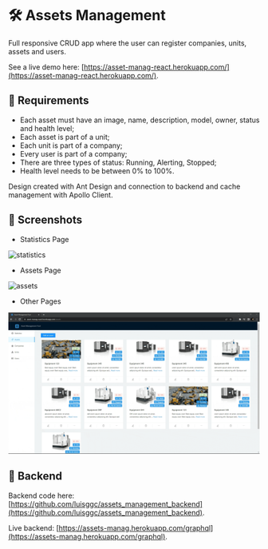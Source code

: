 # 🛠️ Assets Management

Full responsive CRUD app where the user can register companies, units, assets and users.

See a live demo here: [https://asset-manag-react.herokuapp.com/](https://asset-manag-react.herokuapp.com/).

## 🎯 Requirements

- Each asset must have an image, name, description, model, owner, status and health level;
- Each asset is part of a unit;
- Each unit is part of a company;
- Every user is part of a company;
- There are three types of status: Running, Alerting, Stopped;
- Health level needs to be between 0% to 100%.

Design created with Ant Design and connection to backend and cache management with Apollo Client.

## 📌 Screenshots

- Statistics Page

![statistics](demo-images/statistics.gif)

- Assets Page

![assets](demo-images/assets.gif)

- Other Pages

![other-pages](demo-images/other-pages.gif)

## 🔧 Backend

Backend code here: [https://github.com/luisggc/assets_management_backend](https://github.com/luisggc/assets_management_backend).

Live backend: [https://assets-manag.herokuapp.com/graphql](https://assets-manag.herokuapp.com/graphql).
